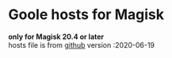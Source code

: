 # Goole hosts for Magisk  
**only for Magisk 20.4 or later**  
hosts file is from [github](https://github.com/googlehosts/hosts)
version :2020-06-19

